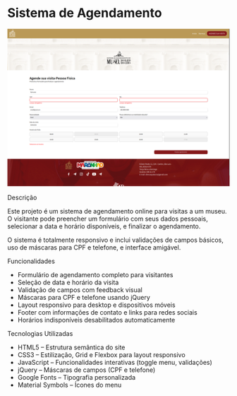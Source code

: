  # Sistema de Agendamento 
 ![Home](./img/prtSrc.png)

 Descrição

Este projeto é um sistema de agendamento online para visitas a um museu. O visitante pode preencher um formulário com seus dados pessoais, selecionar a data e horário disponíveis, e finalizar o agendamento.  

O sistema é totalmente responsivo e inclui validações de campos básicos, uso de máscaras para CPF e telefone, e interface amigável.

 Funcionalidades

- Formulário de agendamento completo para visitantes
- Seleção de data e horário da visita
- Validação de campos com feedback visual
- Máscaras para CPF e telefone usando jQuery
- Layout responsivo para desktop e dispositivos móveis
- Footer com informações de contato e links para redes sociais
- Horários indisponíveis desabilitados automaticamente

 Tecnologias Utilizadas

- HTML5 – Estrutura semântica do site
- CSS3 – Estilização, Grid e Flexbox para layout responsivo
- JavaScript – Funcionalidades interativas (toggle menu, validações)
- jQuery – Máscaras de campos (CPF e telefone)
- Google Fonts – Tipografia personalizada
- Material Symbols – Ícones do menu
